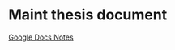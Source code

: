 # Maint thesis document 

[Google Docs Notes](https://docs.google.com/document/d/1ClFLDEqQJJe-UF3-zD4Sz9NmSTUouwgvg0nsBznWal4/edit?pli=1#)

